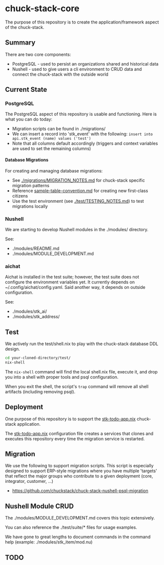 # chuck-stack-core 

The purpose of this repository is to create the application/framework aspect of the chuck-stack.

## Summary

There are two core components:

- PostgreSQL - used to persist an organizations shared and historical data
- Nushell - used to give users a cli environment to CRUD data and connect the chuck-stack with the outside world

## Current State

### PostgreSQL

The PostgreSQL aspect of this repository is usable and functioning. Here is what you can do today:

- Migration scripts can be found in ./migrations/
- We can insert a record into 'stk_event' with the following: `insert into api.stk_event (name) values ('test')`
- Note that all columns default accordingly (triggers and context variables are used to set the remaining columns)

#### Database Migrations

For creating and managing database migrations:
- See [./migrations/MIGRATION_NOTES.md](./migrations/MIGRATION_NOTES.md) for chuck-stack specific migration patterns
- Reference [sample-table-convention.md](../chuckstack.github.io/src-ls/postgres-convention/sample-table-convention.md) for creating new first-class citizens
- Use the test environment (see [./test/TESTING_NOTES.md](./test/TESTING_NOTES.md)) to test migrations locally

### Nushell

We are starting to develop Nushell modules in the ./modules/ directory.

See:

- ./modules/README.md
- ./modules/MODULE_DEVELOPMENT.md

### aichat

Aichat is installed in the test suite; however, the test suite does not configure the environment variables yet. It currently depends on ~/.config/aichat/config.yaml. Said another way, it depends on outside configuration.

See:

- ./modules/stk_ai/
- ./modules/stk_address/

## Test

We actively run the test/shell.nix to play with the chuck-stack database DDL design. 

```bash
cd your-cloned-directory/test/
nix-shell
```

The `nix-shell` command will find the local shell.nix file, execute it, and drop you into a shell with proper tools and psql configuration.

When you exit the shell, the script's `trap` command will remove all shell artifacts (including removing psql).

## Deployment

One purpose of this repository is to support the [stk-todo-app.nix](https://github.com/chuckstack/chuck-stack-nix/blob/main/nixos/stk-todo-app.nix) chuck-stack application. 

The [stk-todo-app.nix](https://github.com/chuckstack/chuck-stack-nix/blob/main/nixos/stk-todo-app.nix) configuration file creates a services that clones and executes this repository every time the migration service is restarted.

## Migration

We use the following to support migration scripts. This script is especially designed to support ERP-style migrations where you have multiple 'targets' that reflect the major groups who contribute to a given deployment (core, integrator, customer, ...)

- https://github.com/chuckstack/chuck-stack-nushell-psql-migration

## Nushell Module CRUD

The ./modules/MODULE_DEVELOPMENT.md covers this topic extensively.

You can also reference the ./test/suite/* files for usage examples.

We have gone to great lengths to document commands in the command help (example: ./modules/stk_item/mod.nu)

## TODO


